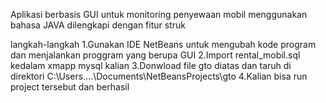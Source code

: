 Aplikasi berbasis GUI untuk monitoring penyewaan mobil menggunakan bahasa JAVA dilengkapi dengan fitur struk
 
langkah-langkah
1.Gunakan IDE NetBeans untuk mengubah kode program dan menjalankan proggram yang berupa GUI
2.Import rental_mobil.sql kedalam xmapp mysql kalian
3.Donwload file gto diatas dan taruh di direktori  C:\Users\....\Documents\NetBeansProjects\gto
4.Kalian bisa run project tersebut dan berhasil
